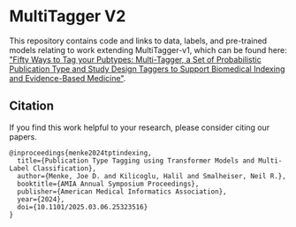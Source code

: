 # MultiTagger V2
This repository contains code and links to data, labels, and pre-trained models relating to work extending MultiTagger-v1, which can be found here: ["Fifty Ways to Tag your Pubtypes: Multi-Tagger, a Set of Probabilistic Publication Type and Study Design Taggers to Support Biomedical Indexing and Evidence-Based Medicine"](https://www.medrxiv.org/content/10.1101/2021.07.13.21260468v1).

## Citation
If you find this work helpful to your research, please consider citing our papers.

```
@inproceedings{menke2024tptindexing,
  title={Publication Type Tagging using Transformer Models and Multi-Label Classification},
  author={Menke, Joe D. and Kilicoglu, Halil and Smalheiser, Neil R.},
  booktitle={AMIA Annual Symposium Proceedings},
  publisher={American Medical Informatics Association},
  year={2024},
  doi={10.1101/2025.03.06.25323516}
}
```
